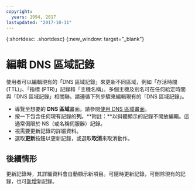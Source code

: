 ```yaml
---
copyright:
  years: 1994, 2017
lastupdated: "2017-10-11"
---
```


{:shortdesc: .shortdesc}
{:new_window: target="_blank"}

# 編輯 DNS 區域記錄

使用者可以編輯現有的「DNS 區域記錄」來更新不同區域，例如「存活時間 (TTL)」、「指標 (PTR)」記錄和「主機名稱」。多個主機及別名可在任何給定時間與「DNS 區域記錄」相關聯。請遵循下列步驟來編輯現有的「DNS 區域記錄」。

* 導覽至想要的 **DNS 區域**畫面。請參閱[使用 DNS 區域畫面](use-dns-zones-screen.html)。
* 按一下包含任何現有記錄的**列**。**附註：**以斜體顯示的記錄不開放編輯。這通常侷限於 NS（或名稱伺服器）記錄。
* 視需要更新記錄的詳細資料。
* 選取**更新**按鈕以更新記錄，或選取**取消**來取消動作。

## 後續情形

更新記錄時，其詳細資料會自動顯示新項目。可隨時更新記錄，可刪除現有的記錄，也可[新增](add-dns-zone-record.html)新記錄。
